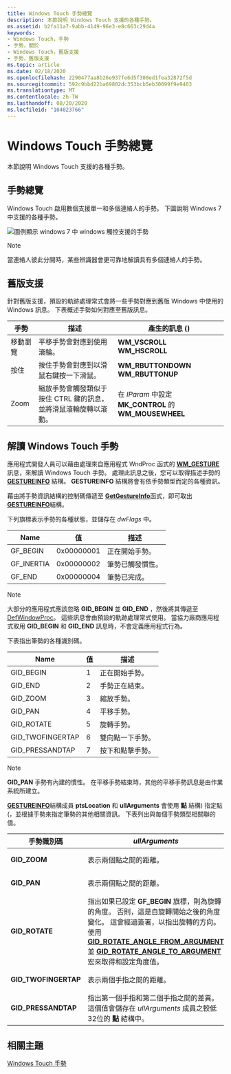 ```yaml
---
title: Windows Touch 手勢總覽
description: 本節說明 Windows Touch 支援的各種手勢。
ms.assetid: b2fa11a7-9abb-4149-96e3-e8c663c29d4a
keywords:
- Windows Touch，手勢
- 手勢，關於
- Windows Touch，舊版支援
- 手勢，舊版支援
ms.topic: article
ms.date: 02/18/2020
ms.openlocfilehash: 2290477aa8b26e937fe6d5f300ed1fea32872f5d
ms.sourcegitcommit: 592c9bbd22ba69802dc353bcb5eb30699f9e9403
ms.translationtype: MT
ms.contentlocale: zh-TW
ms.lasthandoff: 08/20/2020
ms.locfileid: "104023766"
---
```

# <a name="windows-touch-gestures-overview"></a>Windows Touch 手勢總覽

本節說明 Windows Touch 支援的各種手勢。

## <a name="gestures-overview"></a>手勢總覽

Windows Touch 啟用數個支援單一和多個連絡人的手勢。 下圖說明 Windows 7 中支援的各種手勢。

![圖例顯示 windows 7 中 windows 觸控支援的手勢](images/gestures.png)

> [!Note]  
> 當連絡人彼此分開時，某些辨識器會更可靠地解讀具有多個連絡人的手勢。

## <a name="legacy-support"></a>舊版支援

針對舊版支援，預設的軌跡處理常式會將一些手勢對應到舊版 Windows 中使用的 Windows 訊息。 下表概述手勢如何對應至舊版訊息。

| 手勢        | 描述  | 產生的訊息 ()               |
|----------------|----------------------------------------------------------------------------------------------------------------------|-------------------------------------------------------------|
| 移動瀏覽            | 平移手勢會對應到使用滾輪。                  | **WM_VSCROLL**<br/> **WM_HSCROLL**<br/>       |
| 按住 | 按住手勢會對應到以滑鼠右鍵按一下滑鼠。     | **WM_RBUTTONDOWN**<br/> **WM_RBUTTONUP**<br/> |
| Zoom           | 縮放手勢會觸發類似于按住 CTRL 鍵的訊息，並將滑鼠滾輪旋轉以滾動。 | 在 *lParam* 中設定 **MK_CONTROL** 的 **WM_MOUSEWHEEL** |

## <a name="interpreting-windows-touch-gestures"></a>解讀 Windows Touch 手勢

應用程式開發人員可以藉由處理來自應用程式 WndProc 函式的 [**WM_GESTURE**](wm-gesture.md) 訊息，來解讀 Windows Touch 手勢。 處理此訊息之後，您可以取得描述手勢的 [**GESTUREINFO**](/windows/win32/api/winuser/ns-winuser-gestureinfo) 結構。 **GESTUREINFO** 結構將會有依手勢類型而定的各種資訊。

藉由將手勢資訊結構的控制碼傳遞至 [**GetGestureInfo**](/windows/desktop/api/winuser/nf-winuser-getgestureinfo)函式，即可取出 [**GESTUREINFO**](/windows/win32/api/winuser/ns-winuser-gestureinfo)結構。

下列旗標表示手勢的各種狀態，並儲存在 *dwFlags* 中。 

| Name        | 值      | 描述                      |
|-------------|------------|----------------------------------|
| GF_BEGIN   | 0x00000001 | 正在開始手勢。           |
| GF_INERTIA | 0x00000002 | 筆勢已觸發慣性。 |
| GF_END     | 0x00000004 | 筆勢已完成。          |

> [!Note]  
> 大部分的應用程式應該忽略 **GID_BEGIN** 並 **GID_END** ，然後將其傳遞至 [DefWindowProc](/windows/win32/api/winuser/nf-winuser-defwindowproca)。 這些訊息會由預設的軌跡處理常式使用。 當協力廠商應用程式取用 **GID_BEGIN** 和 **GID_END** 訊息時，不會定義應用程式行為。

下表指出筆勢的各種識別碼。 

| Name              | 值 | 描述                 |
|-------------------|-------|-----------------------------|
| GID_BEGIN        | 1     | 正在開始手勢。      |
| GID_END          | 2     | 手勢正在結束。        |
| GID_ZOOM         | 3     | 縮放手勢。           |
| GID_PAN          | 4     | 平移手勢。            |
| GID_ROTATE       | 5     | 旋轉手勢。       |
| GID_TWOFINGERTAP | 6     | 雙向點一下手勢。 |
| GID_PRESSANDTAP  | 7     | 按下和點擊手勢。  |

> [!Note]  
> **GID_PAN** 手勢有內建的慣性。 在平移手勢結束時，其他的平移手勢訊息是由作業系統所建立。

[**GESTUREINFO**](/windows/win32/api/winuser/ns-winuser-gestureinfo)結構成員 **ptsLocation** 和 **ullArguments** 會使用 **點** 結構) 指定點 (，並根據手勢來指定筆勢的其他相關資訊。 下表列出與每個手勢類型相關聯的值。

| 手勢識別碼            | *ullArguments*                  | *ptsLocation*                       |
|-----------------------|-------------------------------------------------------------------------------------------------------------------------------------------------------------------------------------------------------------------------------------------------------------------------------------------------------------------------------------------------------------------------------------------------------------|-------------------------------------------------------------------------------------------------------------------|
| **GID_ZOOM**         | 表示兩個點之間的距離。            | 指出縮放的中心。   |
| **GID_PAN**          | 表示兩個點之間的距離。            | 表示平移的目前位置。                    |
| **GID_ROTATE**       | 指出如果已設定 **GF_BEGIN** 旗標，則為旋轉的角度。 否則，這是自旋轉開始之後的角度變化。 這會經過簽署，以指出旋轉的方向。 使用 [**GID_ROTATE_ANGLE_FROM_ARGUMENT**](/windows/desktop/api/winuser/nf-winuser-gid_rotate_angle_from_argument) 並 [**GID_ROTATE_ANGLE_TO_ARGUMENT**](/windows/desktop/api/winuser/nf-winuser-gid_rotate_angle_to_argument) 宏來取得和設定角度值。 | 這表示旋轉的中心，也就是目標物件周圍旋轉的靜止點。 |
| **GID_TWOFINGERTAP** | 表示兩個手指之間的距離。           | 表示雙手指的中心。                      |
| **GID_PRESSANDTAP**  | 指出第一個手指和第二個手指之間的差異。 這個值會儲存在 *ullArguments* 成員之較低32位的 **點** 結構中。                        | 指出第一個手指關閉的位置。   |

## <a name="related-topics"></a>相關主題

[Windows Touch 手勢](guide-multi-touch-gestures.md)